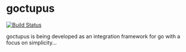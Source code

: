 # goctupus

[![Build Status](https://travis-ci.org/stupendous-man/goctupus.svg?branch=master)](https://travis-ci.org/stupendous-man/goctupus)

goctupus is being developed as an integration framework for go with a focus on simplicity...
